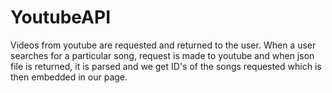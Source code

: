 # YoutubeAPI
Videos from youtube are requested and returned to the user. When a user searches for a particular song, request is made to youtube and when json file is returned, it is parsed and we get ID's of the songs requested which is then embedded in our page.
